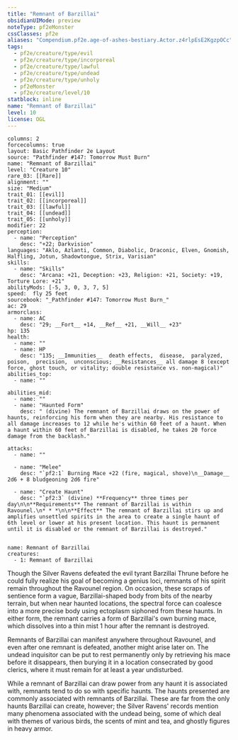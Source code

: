 ```yaml
---
title: "Remnant of Barzillai"
obsidianUIMode: preview
noteType: pf2eMonster
cssClasses: pf2e
aliases: "Compendium.pf2e.age-of-ashes-bestiary.Actor.z4rlpEsE2KgzpOCc" 
tags:
  - pf2e/creature/type/evil
  - pf2e/creature/type/incorporeal
  - pf2e/creature/type/lawful
  - pf2e/creature/type/undead
  - pf2e/creature/type/unholy
  - pf2eMonster
  - pf2e/creature/level/10
statblock: inline
name: "Remnant of Barzillai"
level: 10
license: OGL
---
```


```statblock
columns: 2
forcecolumns: true
layout: Basic Pathfinder 2e Layout
source: "Pathfinder #147: Tomorrow Must Burn"
name: "Remnant of Barzillai"
level: "Creature 10"
rare_03: [[Rare]]
alignment: ""
size: "Medium"
trait_01: [[evil]]
trait_02: [[incorporeal]]
trait_03: [[lawful]]
trait_04: [[undead]]
trait_05: [[unholy]]
modifier: 22
perception:
  - name: "Perception"
    desc: "+22; Darkvision"
languages: "Aklo, Azlanti, Common, Diabolic, Draconic, Elven, Gnomish, Halfling, Jotun, Shadowtongue, Strix, Varisian"
skills:
  - name: "Skills"
    desc: "Arcana: +21, Deception: +23, Religion: +21, Society: +19, Torture Lore: +21"
abilityMods: [-5, 3, 0, 3, 7, 5]
speed:  fly 25 feet
sourcebook: "_Pathfinder #147: Tomorrow Must Burn_"
ac: 29
armorclass:
  - name: AC
    desc: "29; __Fort__ +14, __Ref__ +21, __Will__ +23"
hp: 135
health:
  - name: ""
  - name: HP
    desc: "135; __Immunities__  death effects,  disease,  paralyzed,  poison,  precision,  unconscious; __Resistances__ all damage 8 (except force, ghost touch, or vitality; double resistance vs. non-magical)"
abilities_top:
  - name: ""

abilities_mid:
  - name: ""
  - name: "Haunted Form"
    desc: " (divine) The remnant of Barzillai draws on the power of haunts, reinforcing his form when they are nearby. His resistance to all damage increases to 12 while he's within 60 feet of a haunt. When a haunt within 60 feet of Barzillai is disabled, he takes 20 force damage from the backlash."

attacks:
  - name: ""

  - name: "Melee"
    desc: "`pf2:1` Burning Mace +22 (fire, magical, shove)\n__Damage__  2d6 + 8 bludgeoning 2d6 fire"

  - name: "Create Haunt"
    desc: "`pf2:3` (divine) **Frequency** three times per day\n\n**Requirements** The remnant of Barzillai is within Ravounel.\n* * *\n\n**Effect** The remnant of Barzillai stirs up and amplifies unsettled spirits in the area to create a single haunt of 6th level or lower at his present location. This haunt is permanent until it is disabled or the remnant of Barzillai is destroyed."
 
```

```encounter-table
name: Remnant of Barzillai
creatures:
  - 1: Remnant of Barzillai
```



Though the Silver Ravens defeated the evil tyrant Barzillai Thrune before he could fully realize his goal of becoming a genius loci, remnants of his spirit remain throughout the Ravounel region. On occasion, these scraps of sentience form a vague, Barzillai-shaped body from bits of the nearby terrain, but when near haunted locations, the spectral force can coalesce into a more precise body using ectoplasm siphoned from these haunts. In either form, the remnant carries a form of Barzillai's own burning mace, which dissolves into a thin mist 1 hour after the remnant is destroyed.

Remnants of Barzillai can manifest anywhere throughout Ravounel, and even after one remnant is defeated, another might arise later on. The undead inquisitor can be put to rest permanently only by retrieving his mace before it disappears, then burying it in a location consecrated by good clerics, where it must remain for at least a year undisturbed.

While a remnant of Barzillai can draw power from any haunt it is associated with, remnants tend to do so with specific haunts. The haunts presented are commonly associated with remnants of Barzillai. These are far from the only haunts Barzillai can create, however; the Silver Ravens' records mention many phenomena associated with the undead being, some of which deal with themes of various birds, the scents of mint and tea, and ghostly figures in heavy armor.
